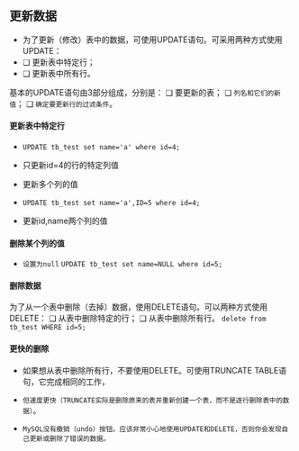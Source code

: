 ## 更新数据
* 为了更新（修改）表中的数据，可使用UPDATE语句。可采用两种方式使用UPDATE：
* ❑ 更新表中特定行；
* ❑ 更新表中所有行。

基本的UPDATE语句由3部分组成，分别是：
❑ 要更新的表；
❑ `列名和它们的新值`；
❑ `确定要更新行的过滤条件`。


#### 更新表中特定行
* `UPDATE tb_test set name='a' where id=4;`
* 只更新id=4的行的特定列值

* 更新多个列的值
* `UPDATE tb_test set name='a',ID=5 where id=4;`
* 更新id,name两个列的值

#### 删除某个列的值
* `设置为null`
`UPDATE tb_test set name=NULL where id=5;`

#### 删除数据
为了从一个表中删除（去掉）数据，使用DELETE语句。可以两种方式使用DELETE：
❑ 从表中删除特定的行；
❑ 从表中删除所有行。
`delete from tb_test WHERE id=5;`

#### 更快的删除
* 如果想从表中删除所有行，不要使用DELETE。可使用TRUNCATE TABLE语句，它完成相同的工作，
* `但速度更快（TRUNCATE实际是删除原来的表并重新创建一个表，而不是逐行删除表中的数据）`。


* `MySQL没有撤销（undo）按钮。应该非常小心地使用UPDATE和DELETE，否则你会发现自己更新或删除了错误的数据。`





